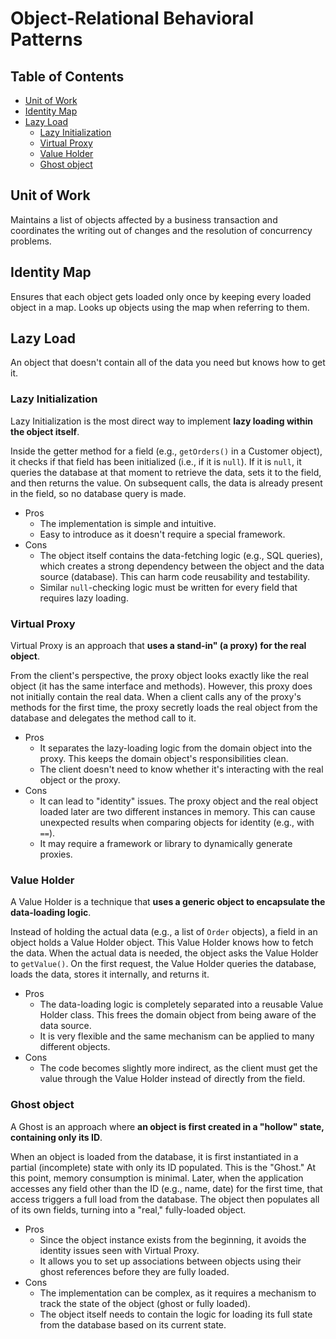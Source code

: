 # Object-Relational Behavioral Patterns

## Table of Contents <!-- omit in toc -->

- [Unit of Work](#unit-of-work)
- [Identity Map](#identity-map)
- [Lazy Load](#lazy-load)
  - [Lazy Initialization](#lazy-initialization)
  - [Virtual Proxy](#virtual-proxy)
  - [Value Holder](#value-holder)
  - [Ghost object](#ghost-object)

## Unit of Work

Maintains a list of objects affected by a business transaction and coordinates the writing out of changes and the resolution of concurrency problems.

## Identity Map

Ensures that each object gets loaded only once by keeping every loaded object in a map. Looks up objects using the map when referring to them.

## Lazy Load

An object that doesn't contain all of the data you need but knows how to get it.

### Lazy Initialization

Lazy Initialization is the most direct way to implement **lazy loading within the object itself**.

Inside the getter method for a field (e.g., `getOrders()` in a Customer object), it checks if that field has been initialized (i.e., if it is `null`). If it is `null`, it queries the database at that moment to retrieve the data, sets it to the field, and then returns the value. On subsequent calls, the data is already present in the field, so no database query is made.

- Pros
  - The implementation is simple and intuitive.
  - Easy to introduce as it doesn't require a special framework.
- Cons
  - The object itself contains the data-fetching logic (e.g., SQL queries), which creates a strong dependency between the object and the data source (database). This can harm code reusability and testability.
  - Similar `null`-checking logic must be written for every field that requires lazy loading.

### Virtual Proxy

Virtual Proxy is an approach that **uses a stand-in" (a proxy) for the real object**.

From the client's perspective, the proxy object looks exactly like the real object (it has the same interface and methods). However, this proxy does not initially contain the real data.
When a client calls any of the proxy's methods for the first time, the proxy secretly loads the real object from the database and delegates the method call to it.

- Pros
  - It separates the lazy-loading logic from the domain object into the proxy. This keeps the domain object's responsibilities clean.
  - The client doesn't need to know whether it's interacting with the real object or the proxy.
- Cons
  - It can lead to "identity" issues. The proxy object and the real object loaded later are two different instances in memory. This can cause unexpected results when comparing objects for identity (e.g., with `==`).
  - It may require a framework or library to dynamically generate proxies.

### Value Holder

A Value Holder is a technique that **uses a generic object to encapsulate the data-loading logic**.

Instead of holding the actual data (e.g., a list of `Order` objects), a field in an object holds a Value Holder object. This Value Holder knows how to fetch the data.
When the actual data is needed, the object asks the Value Holder to `getValue()`. On the first request, the Value Holder queries the database, loads the data, stores it internally, and returns it.

- Pros
  - The data-loading logic is completely separated into a reusable Value Holder class. This frees the domain object from being aware of the data source.
  - It is very flexible and the same mechanism can be applied to many different objects.
- Cons
  - The code becomes slightly more indirect, as the client must get the value through the Value Holder instead of directly from the field.

### Ghost object

A Ghost is an approach where **an object is first created in a "hollow" state, containing only its ID**.

When an object is loaded from the database, it is first instantiated in a partial (incomplete) state with only its ID populated. This is the "Ghost." At this point, memory consumption is minimal.
Later, when the application accesses any field other than the ID (e.g., name, date) for the first time, that access triggers a full load from the database. The object then populates all of its own fields, turning into a "real," fully-loaded object.

- Pros
  - Since the object instance exists from the beginning, it avoids the identity issues seen with Virtual Proxy.
  - It allows you to set up associations between objects using their ghost references before they are fully loaded.
- Cons
  - The implementation can be complex, as it requires a mechanism to track the state of the object (ghost or fully loaded).
  - The object itself needs to contain the logic for loading its full state from the database based on its current state.
